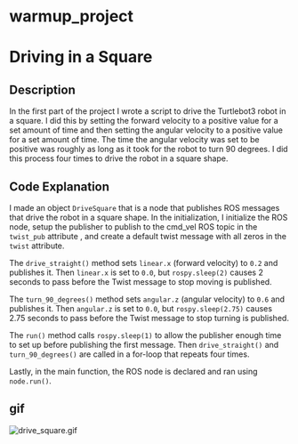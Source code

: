 # warmup_project
# Driving in a Square
## Description
In the first part of the project I wrote a script to drive the Turtlebot3 robot in a square. I did this by setting the forward velocity to a positive value for a set amount of time and then setting the angular velocity to a positive value for a set amount of time. The time the angular velocity was set to be positive was roughly as long as it took for the robot to turn 90 degrees. I did this process four times to drive the robot in a square shape.

## Code Explanation
I made an object `DriveSquare` that is a node that publishes ROS messages that drive the robot in a square shape. In the initialization, I initialize the ROS node, setup the publisher to publish to the cmd_vel ROS topic in the `twist_pub` attribute , and create a default twist message with all zeros in the `twist` attribute.

The `drive_straight()` method sets `linear.x` (forward velocity) to `0.2` and publishes it. Then `linear.x` is set to `0.0`, but `rospy.sleep(2)` causes 2 seconds to pass before the Twist message to stop moving is published.

The `turn_90_degrees()` method sets `angular.z` (angular velocity) to `0.6` and publishes it. Then `angular.z` is set to `0.0`, but `rospy.sleep(2.75)` causes 2.75 seconds to pass before the Twist message to stop turning is published.

The `run()` method calls `rospy.sleep(1)` to allow the publisher enough time to set up before publishing the first message. Then `drive_straight()` and `turn_90_degrees()` are called in a for-loop that repeats four times.

Lastly, in the main function, the ROS node is declared and ran using `node.run()`.
## gif
![drive_square.gif](https://github.com/KendrickXie/warmup_project/blob/main/gifs/drive_square.gif)
